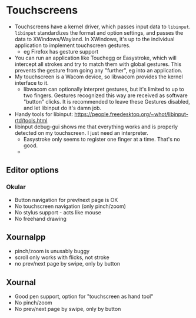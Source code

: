 # Touchscreens

* Touchscreens have a kernel driver, which passes input data to `libinput`. `libinput` standardizes the format and option settings, and passes the data to XWindows/Wayland. In XWindows, it's up to the individual application to implement touchscreen gestures.
  * eg Firefox has gesture support
* You can run an application like Touchegg or Easystroke, which will intercept all strokes and try to match them with global gestures. This prevents the gesture from going any "further", eg into an application. 
* My touchscreen is a Wacom device, so libwacom provides the kernel interface to it.
  * libwacom can optionally interpret gestures, but it's limited to up to two fingers. Gestures recognized this way are received as software "button" clicks. It is recommended to leave these Gestures disabled, and let libinput do it's damn job.
* Handy tools for libinput: https://people.freedesktop.org/~whot/libinput-rtd/tools.html
* libinput debug-gui shows me that everything works and is properly detected on my touchscreen. I just need an interpreter.
  * Easystroke only seems to register one finger at a time. That's no good.
  * 

## Editor options

### Okular

* Button navigation for prev/next page is OK
* No touchscreen navigation (only pinch/zoom)
* No stylus support - acts like mouse
* No freehand drawing

## Xournalpp

* pinch/zoom is unusably buggy
* scroll only works with flicks, not stroke
* no prev/next page by swipe, only by button

## Xournal

* Good pen support, option for "touchscreen as hand tool"
* No pinch/zoom
* No prev/next page by swipe, only by button

